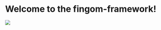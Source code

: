 # Welcome to the fingom-framework! #

![](https://78.media.tumblr.com/46140b8bdeb5db47028a918ebe8adb7b/tumblr_npyyzr16xz1tzobkno2_500.gif)
